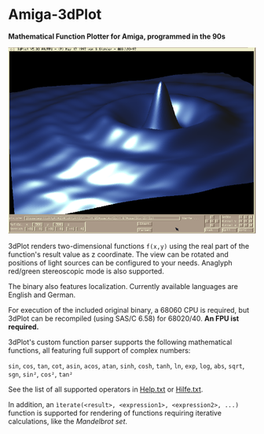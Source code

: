 # Amiga-3dPlot
**Mathematical Function Plotter for Amiga, programmed in the 90s**

![Screenshot](/Screenshot.png)

3dPlot renders two-dimensional functions `f(x,y)` using the real part of the function's result value as z coordinate.
The view can be rotated and positions of light sources can be configured to your needs. Anaglyph red/green stereoscopic mode is also supported.

The binary also features localization. Currently available languages are English and German.

For execution of the included original binary, a 68060 CPU is required, but 3dPlot can be recompiled (using SAS/C 6.58) for 68020/40. **An FPU ist required.** 

3dPlot's custom function parser supports the following mathematical functions, all featuring full support of complex numbers:

  `sin`, `cos`, `tan`, `cot`, `asin`, `acos`, `atan`, `sinh`, `cosh`, `tanh`, `ln`, `exp`, `log`, `abs`, `sqrt`, `sgn`, `sin²`, `cos²`, `tan²`

See the list of all supported operators in [Help.txt](/Help.txt) or [Hilfe.txt](/Hilfe.txt).

In addition, an `ìterate(<result>, <expression1>, <expression2>, ...)` function is supported for rendering of functions requiring iterative calculations, like the *Mandelbrot set*.
